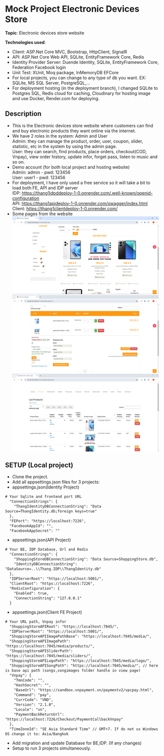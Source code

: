 # Mock Project Electronic Devices Store

**Topic**: Electronic devices store website

**Technologies used**:

- Client: ASP.Net Core MVC, Bootstrap, HttpClient, SignalR
- API: ASP.Net Core Web API, SQLite, EntityFramework Core, Redis
- Identity Provider Server: Duende Identity, SQLite, EntityFramework Core, Federation Facebook login
- Unit Test: XUnit, Moq package, InMemoryDB EFCore
- For local projects, you can change to any type of db you want. EX: SQLite, MS SQL Server, PostgreSQL,...
- For deployment hosting (in the deployment branch), I changed SQLite to Postgres SQL, Redis cloud for caching, Cloudinary for hosting image and use Docker, Render.com for deploying.

## Description

- This is the Electronic devices store website where customers can find and buy electronic products they want online via the internet.
- We have 2 roles in the system: Admin and User<br/>
    Admin: they can manage the product, order, user, coupon, slider, statistic, etc in the system by using the admin page.<br/>
    User: they can search, find products, place orders, checkout(COD, Vnpay), view order history, update infor, forget pass, listen to music and so on.
- Demo account (for both local project and hosting website) <br/>
  Admin: admin - pwd: 123456 <br/>
  User: user1 - pwd: 123456 <br/>
- For deployment, I have only used a free service so it will take a bit to load both FE, API and IDP server<br />
IDP: https://thang1idpddeploy-1-0.onrender.com/.well-known/openid-configuration<br />
API: https://thang1apideploy-1-0.onrender.com/swagger/index.html <br />
Client: https://thang1clientdeploy-1-0.onrender.com/
- Some pages from the website<br/>
    ![home](./Docs/images/home.PNG)
    ![cart](./Docs/images/cart.PNG)
    ![admin](./Docs/images/admin.PNG)
  

## SETUP (Local project)
- Clone the project.
- Add all appsettings.json files for 3 projects:
- appsettings.json(Identity Project)
```
# Your Sqlite and frontend port URL 
  "ConnectionStrings": {
    "ThangIdentityDBConnectionString": "Data Source=ThangIdentity.db;foreign keys=true"
  },
  "FEPort": "https://localhost:7226",
  "FacebookAppId": "",
  "FacebookAppSecret": ""
```
- appsettings.json(API Project)
```
# Your BE, IDP Database, Url and Redis
  "ConnectionStrings": {
    "ShoppingStoreDBConnectionString": "Data Source=ShoppingStore.db",
    "IdentityDBConnectionString": "DataSource=..\\Thang.IDP\\ThangIdentity.db"
  },
  "IDPServerRoot": "https://localhost:5001/",
  "ClientRoot": "https://localhost:7226",
  "RedisConfiguration": {
    "Enabled": true,
    "ConnectionString": "127.0.0.1"
  }
```
- appsettings.json(Client FE Project)
```
# Your URL path, Vnpay infor
  "ShoppingStoreAPIRoot": "https://localhost:7045/",
  "IDPServerRoot": "https://localhost:5001/",
  "ShoppingStoreAPIImagePathBase": "https://localhost:7045/media/",
  "ShoppingStoreAPIImagePath": "https://localhost:7045/media/products/",
  "ShoppingStoreAPISliderPath": "https://localhost:7045/media/sliders/",
  "ShoppingStoreAPILogoPath": "https://localhost:7045/media/logo/",
  "ShoppingStoreAPISongPath": "https://localhost:7045/media/", // here is base api path (songs,songimages folder handle in view page)
  "Vnpay": {
    "TmnCode": "",
    "HashSecret": "",
    "BaseUrl": "https://sandbox.vnpayment.vn/paymentv2/vpcpay.html",
    "Command": "pay",
    "CurrCode": "VND",
    "Version": "2.1.0",
    "Locale": "vn",
    "PaymentBackReturnUrl": "https://localhost:7226/Checkout/PaymentCallbackVnpay"
  },
  "TimeZoneId": "SE Asia Standard Time" // GMT+7. If do not us Windows OS change it to: Asia/Bangkok
```
- Add migration and update Database for BE,IDP. (If any changes)
- Setup to run 3 projects simultaneously.
